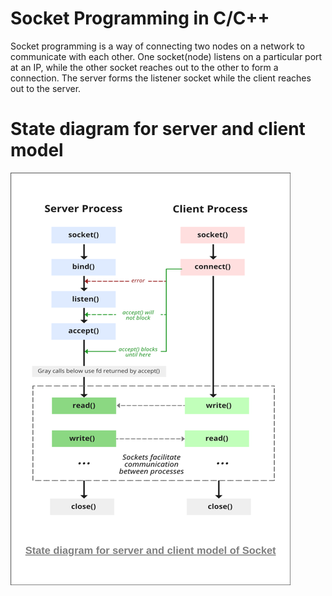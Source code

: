 <h1>Socket Programming in C/C++ </h1>

 Socket programming is a way of connecting two nodes on a network to communicate with each other. One socket(node) listens on a particular port at an IP, while the other socket reaches out to the other to form a connection. The server forms the listener socket while the client reaches out to the server.


<h1>State diagram for server and client model</h1>

![image](https://github.com/over-infinity/-Tutorials/blob/main/SocketProgramming/StatediagramforserverandclientmodelofSocket.png)

